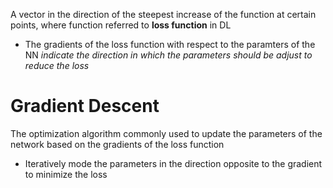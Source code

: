 A vector in the direction of the steepest increase of the function at certain points, where function referred to **loss function** in DL
- The gradients of the loss function with respect to the paramters of the NN *indicate the direction in which the parameters should be adjust to reduce the loss*

# Gradient Descent
The optimization algorithm commonly used to update the parameters of the network based on the gradients of the loss function
- Iteratively mode the parameters in the direction opposite to the gradient to minimize the loss
